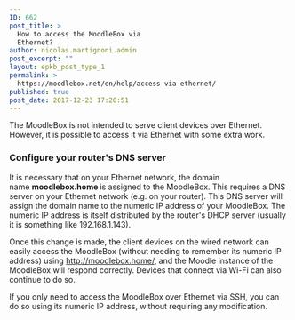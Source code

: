 ```yaml
---
ID: 662
post_title: >
  How to access the MoodleBox via
  Ethernet?
author: nicolas.martignoni.admin
post_excerpt: ""
layout: epkb_post_type_1
permalink: >
  https://moodlebox.net/en/help/access-via-ethernet/
published: true
post_date: 2017-12-23 17:20:51
---
```

The MoodleBox is not intended to serve client devices over Ethernet. However, it is possible to access it via Ethernet with some extra work.
<h3>Configure your router's DNS server</h3>
It is necessary that on your Ethernet network, the domain name <strong>moodlebox.home </strong>is assigned to the MoodleBox. This requires a DNS server on your Ethernet network (e.g. on your router). This DNS server will assign the domain name to the numeric IP address of your MoodleBox. The numeric IP address is itself distributed by the router's DHCP server (usually it is something like 192.168.1.143).

Once this change is made, the client devices on the wired network can easily access the MoodleBox (without needing to remember its numeric IP address) using <a href="http://moodlebox.home/">http://moodlebox.home/</a>, and the Moodle instance of the MoodleBox will respond correctly. Devices that connect via Wi-Fi can also continue to do so.

If you only need to access the MoodleBox over Ethernet via SSH, you can do so using its numeric IP address, without requiring any modification.